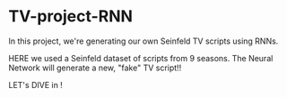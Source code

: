 # TV-project-RNN
In this project, we're generating our own Seinfeld TV scripts using RNNs. 

HERE we used a Seinfeld dataset of scripts from 9 seasons. The Neural Network will generate a new, "fake" TV script!!

LET's DIVE in !
